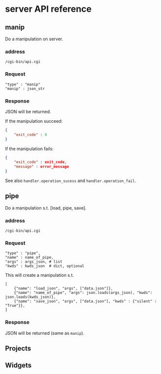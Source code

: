 
server API reference
====================

manip
-----

Do a manipulation on server.

### address
`/cgi-bin/api.cgi`

### Request
```
"type" : "manip"
"manip" : json_str
```

### Response
JSON will be returned.

If the manipulation succeed:
```json
{
    "exit_code" : 0
}
```
If the manipulation fails:
```json
{
    "exit_code" : exit_code,
    "message" : error_message
}
```
See also `handler.operation_sucess` and `handler.operation_fail`.

pipe
----

Do a manipulation s.t. [load, pipe, save].

### address
`/cgi-bin/api.cgi`

### Request
```
"type" : "pipe",
"name" : name_of_pipe,
"args" : args_json, # list 
"kwds" : kwds_json  # dict, optional
```

This will create a manipulation s.t.
```
[
    {"name": "load_json", "args", ["data.json"]},
    {"name": "name_of_pipe", "args": json.loads(args_json), "kwds": json.loads(kwds_json)},
    {"name": "save_json", "args", ["data.json"], "kwds" : {"silent" : "True"}},
]
```

### Response
JSON will be returned (same as `manip`).

Projects
--------

Widgets
-------

